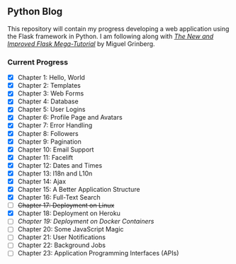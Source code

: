 ## Python Blog
This repository will contain my progress developing a web application using the Flask framework in Python. I am following along with [*The New and Improved Flask Mega-Tutorial*](https://courses.miguelgrinberg.com/p/flask-mega-tutorial) by Miguel Grinberg. 

### Current Progress
- [x] Chapter 1: Hello, World
- [x] Chapter 2: Templates
- [x] Chapter 3: Web Forms
- [x] Chapter 4: Database
- [x] Chapter 5: User Logins
- [x] Chapter 6: Profile Page and Avatars
- [x] Chapter 7: Error Handling
- [x] Chapter 8: Followers
- [x] Chapter 9: Pagination
- [x] Chapter 10: Email Support
- [x] Chapter 11: Facelift
- [x] Chapter 12: Dates and Times
- [x] Chapter 13: l18n and L10n
- [x] Chapter 14: Ajax
- [x] Chapter 15: A Better Application Structure 
- [x] Chapter 16: Full-Text Search
- [ ] ~~Chapter 17: Deployment on Linux~~
- [x] Chapter 18: Deployment on Heroku
- [ ] *Chapter 19: Deployment on Docker Containers*
- [ ] Chapter 20: Some JavaScript Magic
- [ ] Chapter 21: User Notifications
- [ ] Chapter 22: Background Jobs
- [ ] Chapter 23: Application Programming Interfaces (APIs)